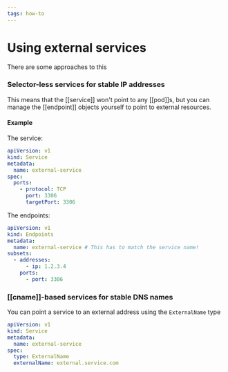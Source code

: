 ```yaml
---
tags: how-to
---
```


# Using external services
There are some approaches to this

### Selector-less services for stable IP addresses
This means that the [[service]] won't point to any [[pod]]s, but you can manage the [[endpoint]] objects yourself to point to external resources.

#### Example
The service:

```yaml
apiVersion: v1
kind: Service
metadata:
  name: external-service
spec:
  ports:
    - protocol: TCP
      port: 3306
      targetPort: 3306
```

The endpoints:
```yaml
apiVersion: v1
kind: Endpoints
metadata:
  name: external-service # This has to match the service name!
subsets:
  - addresses:
      - ip: 1.2.3.4
    ports:
      - port: 3306
```

### [[cname]]-based services for stable DNS names
You can point a service to an external address using the `ExternalName` type

```yaml
apiVersion: v1
kind: Service
metadata:
  name: external-service
spec:
  type: ExternalName
  externalName: external.service.com
```
